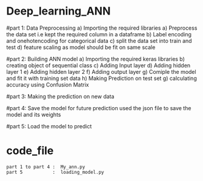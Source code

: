 # Deep_learning_ANN

#part 1: Data Preprocessing
  a) Importing the required libraries
  a) Preprocess the data set i.e  kept the required column in a dataframe
  b) Label encoding and onehotencoding for categorical data
  c) split the data set into train and test
  d) feature scaling as model should be fit on same scale
  
#part 2: Building ANN model
  a) Importing the required keras libraries
  b) creating object of sequential class
  c) Adding Input layer
  d) Adding hidden layer 1
  e) Adding hidden layer 2
  f) Adding output layer
  g) Comiple the model and fit it with training set data
  h) Making Prediction on test set
  g) calculating accuracy using Confusion Matrix
  
#part 3: Making the prediction on new data

#part 4: Save the model for future prediction
  used the json file to save the model and its weights
  
#part 5: Load the model to predict
  
  
# code_file 
    part 1 to part 4 :  My_ann.py 
    part 5           :  loading_model.py

